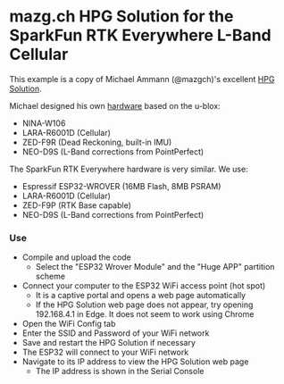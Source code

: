 # mazg.ch HPG Solution for the SparkFun RTK Everywhere L-Band Cellular

This example is a copy of Michael Ammann (@mazgch)'s excellent [HPG Solution](https://github.com/mazgch/hpg).

Michael designed his own [hardware](https://github.com/mazgch/hpg#quick-reference-card) based on the u-blox:
* NINA-W106
* LARA-R6001D (Cellular)
* ZED-F9R (Dead Reckoning, built-in IMU)
* NEO-D9S (L-Band corrections from PointPerfect)

The SparkFun RTK Everywhere hardware is very similar. We use:
* Espressif ESP32-WROVER (16MB Flash, 8MB PSRAM)
* LARA-R6001D (Cellular)
* ZED-F9P (RTK Base capable)
* NEO-D9S (L-Band corrections from PointPerfect)

### Use

* Compile and upload the code
  * Select the "ESP32 Wrover Module" and the "Huge APP" partition scheme
* Connect your computer to the ESP32 WiFi access point (hot spot)
  * It is a captive portal and opens a web page automatically
  * If the HPG Solution web page does not appear, try opening 192.168.4.1 in Edge. It does not seem to work using Chrome
* Open the WiFi Config tab
* Enter the SSID and Password of your WiFi network
* Save and restart the HPG Solution if necessary
* The ESP32 will connect to your WiFi network
* Navigate to its IP address to view the HPG Solution web page
  * The IP address is shown in the Serial Console
